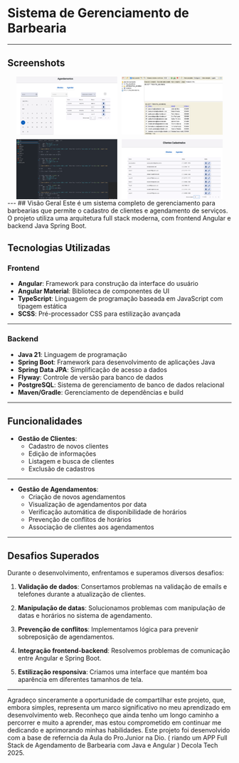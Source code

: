 # Sistema de Gerenciamento de Barbearia
---
## Screenshots

<div style="display: flex; flex-wrap: wrap; gap: 10px; justify-content: center">
  <img src="agendamento1.png" alt="Tela de Agendamento" style="width: 45%; cursor: pointer;" onclick="this.style.width='100%'; this.style.cursor='zoom-out';" ondblclick="this.style.width='45%'; this.style.cursor='zoom-in';">      
  <img src="cadastradoH2.png" alt="Cliente Cadastrado no Banco" style="width: 45%; cursor: pointer;" onclick="this.style.width='100%'; this.style.cursor='zoom-out';" ondblclick="this.style.width='45%'; this.style.cursor='zoom-in';">
  <img src="cadastrando4.png" alt="Cadastrando Cliente" style="width: 45%; cursor: pointer;" onclick="this.style.width='100%'; this.style.cursor='zoom-out';" ondblclick="this.style.width='45%'; this.style.cursor='zoom-in';">
  <img src="cliente cdstrado2.png" alt="Confirmação de Cadastro" style="width: 45%; cursor: pointer;" onclick="this.style.width='100%'; this.style.cursor='zoom-out';" ondblclick="this.style.width='45%'; this.style.cursor='zoom-in';">
</div>
---
## Visão Geral
Este é um sistema completo de gerenciamento para barbearias que permite o cadastro de clientes e agendamento de serviços. O projeto utiliza uma arquitetura full stack moderna, com frontend Angular e backend Java Spring Boot.

## Tecnologias Utilizadas

### Frontend
- **Angular**: Framework para construção da interface do usuário
- **Angular Material**: Biblioteca de componentes de UI
- **TypeScript**: Linguagem de programação baseada em JavaScript com tipagem estática
- **SCSS**: Pré-processador CSS para estilização avançada
---
### Backend
- **Java 21**: Linguagem de programação
- **Spring Boot**: Framework para desenvolvimento de aplicações Java
- **Spring Data JPA**: Simplificação de acesso a dados
- **Flyway**: Controle de versão para banco de dados
- **PostgreSQL**: Sistema de gerenciamento de banco de dados relacional
- **Maven/Gradle**: Gerenciamento de dependências e build
---
## Funcionalidades
- **Gestão de Clientes**:
  - Cadastro de novos clientes
  - Edição de informações
  - Listagem e busca de clientes
  - Exclusão de cadastros
---
- **Gestão de Agendamentos**:
  - Criação de novos agendamentos
  - Visualização de agendamentos por data
  - Verificação automática de disponibilidade de horários
  - Prevenção de conflitos de horários
  - Associação de clientes aos agendamentos
---
## Desafios Superados
Durante o desenvolvimento, enfrentamos e superamos diversos desafios:

1. **Validação de dados**: Consertamos problemas na validação de emails e telefones durante a atualização de clientes.

2. **Manipulação de datas**: Solucionamos problemas com manipulação de datas e horários no sistema de agendamento.

3. **Prevenção de conflitos**: Implementamos lógica para prevenir sobreposição de agendamentos.

4. **Integração frontend-backend**: Resolvemos problemas de comunicação entre Angular e Spring Boot.

5. **Estilização responsiva**: Criamos uma interface que mantém boa aparência em diferentes tamanhos de tela.
---

Agradeço sinceramente a oportunidade de compartilhar este projeto, que, embora simples, representa um marco significativo no meu aprendizado em desenvolvimento web. Reconheço que ainda tenho um longo caminho a percorrer e muito a aprender, mas estou comprometido em continuar me dedicando e aprimorando minhas habilidades. Este projeto foi desenvolvido com a base de referncia da Aula do Pro.Junior na Dio. (
riando um APP Full Stack de Agendamento de Barbearia com Java e Angular ) Decola Tech 2025.

